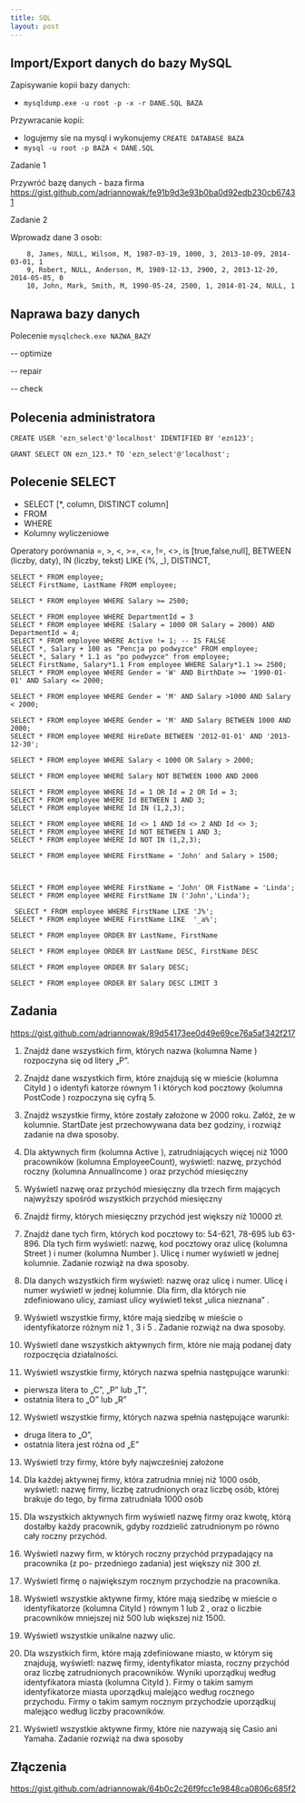 ```yaml
---
title: SQL
layout: post
---
```


##  Import/Export danych do bazy MySQL


Zapisywanie kopii bazy danych:

 - `mysqldump.exe -u root -p -x -r DANE.SQL BAZA`
 
Przywracanie kopii:
 - logujemy sie na mysql i wykonujemy `CREATE DATABASE BAZA`
 - `mysql -u root -p BAZA < DANE.SQL`
 

Zadanie 1

Przywróć bazę danych - baza firma
https://gist.github.com/adriannowak/fe91b9d3e93b0ba0d92edb230cb67431

Zadanie 2

Wprowadz dane 3 osob:
```
    8, James, NULL, Wilsom, M, 1987-03-19, 1000, 3, 2013-10-09, 2014-03-01, 1
    9, Robert, NULL, Anderson, M, 1989-12-13, 2900, 2, 2013-12-20, 2014-05-05, 0
    10, John, Mark, Smith, M, 1990-05-24, 2500, 1, 2014-01-24, NULL, 1
```

## Naprawa bazy danych

Polecenie `mysqlcheck.exe NAZWA_BAZY`
 
 -- optimize
 
 -- repair
 
 -- check
 
 
## Polecenia administratora
```
CREATE USER 'ezn_select'@'localhost' IDENTIFIED BY 'ezn123';
```

```
GRANT SELECT ON ezn_123.* TO 'ezn_select'@'localhost';
```

## Polecenie SELECT
 
  - SELECT [*, column, DISTINCT column]
  - FROM
  - WHERE
  - Kolumny wyliczeniowe
  
Operatory porównania =, >, <, >=, <=, !=, <>, is [true,false,null], BETWEEN (liczby, daty), IN (liczby, tekst)
LIKE (%, _), DISTINCT,

```
SELECT * FROM employee;
SELECT FirstName, LastName FROM employee;

SELECT * FROM employee WHERE Salary >= 2500;

SELECT * FROM employee WHERE DepartmentId = 3
SELECT * FROM employee WHERE (Salary = 1000 OR Salary = 2000) AND DepartmentId = 4;
SELECT * FROM employee WHERE Active != 1; -- IS FALSE
SELECT *, Salary + 100 as "Pencja po podwyzce" FROM employee;
SELECT *, Salary * 1.1 as "po podwyzce" from employee;
SELECT FirstName, Salary*1.1 From employee WHERE Salary*1.1 >= 2500;
SELECT * FROM employee WHERE Gender = 'W' AND BirthDate >= '1990-01-01' AND Salary <= 2000;

SELECT * FROM employee WHERE Gender = 'M' AND Salary >1000 AND Salary < 2000;

SELECT * FROM employee WHERE Gender = 'M' AND Salary BETWEEN 1000 AND 2000;
SELECT * FROM employee WHERE HireDate BETWEEN '2012-01-01' AND '2013-12-30';

SELECT * FROM employee WHERE Salary < 1000 OR Salary > 2000;

SELECT * FROM employee WHERE Salary NOT BETWEEN 1000 AND 2000

SELECT * FROM employee WHERE Id = 1 OR Id = 2 OR Id = 3;
SELECT * FROM employee WHERE Id BETWEEN 1 AND 3;
SELECT * FROM employee WHERE Id IN (1,2,3);

SELECT * FROM employee WHERE Id <> 1 AND Id <> 2 AND Id <> 3;
SELECT * FROM employee WHERE Id NOT BETWEEN 1 AND 3;
SELECT * FROM employee WHERE Id NOT IN (1,2,3);

SELECT * FROM employee WHERE FirstName = 'John' and Salary > 1500;



SELECT * FROM employee WHERE FirstName = 'John' OR FistName = 'Linda';
SELECT * FROM employee WHERE FirstName IN ('John','Linda');

 SELECT * FROM employee WHERE FirstName LIKE 'J%';
SELECT * FROM employee WHERE FirstName LIKE  '_a%';

SELECT * FROM employee ORDER BY LastName, FirstName

SELECT * FROM employee ORDER BY LastName DESC, FirstName DESC

SELECT * FROM employee ORDER BY Salary DESC;

SELECT * FROM employee ORDER BY Salary DESC LIMIT 3
```


## Zadania 

https://gist.github.com/adriannowak/89d54173ee0d49e69ce76a5af342f217


1. Znajdź dane wszystkich firm, których nazwa (kolumna Name ) rozpoczyna się od litery „P”.

2. Znajdź dane wszystkich firm, które znajdują się w mieście (kolumna CityId ) o identyfi katorze równym 1 i których kod pocztowy (kolumna PostCode ) rozpoczyna się cyfrą 5.

3. Znajdź wszystkie firmy, które zostały założone w 2000 roku. Załóż, że w kolumnie. StartDate jest przechowywana data bez godziny, i rozwiąż zadanie na dwa sposoby.

4. Dla aktywnych firm (kolumna Active ), zatrudniających więcej niż 1000 pracowników (kolumna EmployeeCount), wyświetl: nazwę, przychód roczny (kolumna AnnualIncome ) oraz przychód miesięczny

5. Wyświetl nazwę oraz przychód miesięczny dla trzech firm mających najwyższy spośród wszystkich przychód miesięczny

6. Znajdź firmy, których miesięczny przychód jest większy niż 10000 zł.

7. Znajdź dane tych firm, których kod pocztowy to: 54-621, 78-695 lub 63-896. Dla tych firm wyświetl: nazwę, kod pocztowy oraz ulicę (kolumna Street ) i numer (kolumna Number ). Ulicę i numer wyświetl w jednej kolumnie. Zadanie rozwiąż na dwa sposoby.

8. Dla danych wszystkich firm wyświetl: nazwę oraz ulicę i numer. Ulicę i numer wyświetl w jednej kolumnie. Dla firm, dla których nie zdefiniowano ulicy, zamiast ulicy wyświetl tekst „ulica nieznana” .

9. Wyświetl wszystkie firmy, które mają siedzibę w mieście o identyfikatorze różnym niż 1 , 3 i 5 . Zadanie rozwiąż na dwa sposoby.

10. Wyświetl dane wszystkich aktywnych firm, które nie mają podanej daty rozpoczęcia działalności.

11. Wyświetl wszystkie firmy, których nazwa spełnia następujące warunki:
 - pierwsza litera to „C”, „P” lub „T”,
 - ostatnia litera to „O” lub „R”

12. Wyświetl wszystkie firmy, których nazwa spełnia następujące warunki:
 - druga litera to „O”,
 - ostatnia litera jest różna od „E”

13. Wyświetl trzy firmy, które były najwcześniej założone

14. Dla każdej aktywnej firmy, która zatrudnia mniej niż 1000 osób, wyświetl: nazwę firmy, liczbę zatrudnionych oraz liczbę osób, której brakuje do tego, by firma zatrudniała 1000 osób

15. Dla wszystkich aktywnych firm wyświetl nazwę firmy oraz kwotę, którą dostałby każdy pracownik, gdyby rozdzielić 
zatrudnionym po równo cały roczny przychód.

16. Wyświetl nazwy firm, w których roczny przychód przypadający na pracownika (z po-
przedniego zadania) jest większy niż 300 zł.

17. Wyświetl firmę o największym rocznym przychodzie na pracownika.

18. Wyświetl wszystkie aktywne firmy, które mają siedzibę w mieście o identyfikatorze (kolumna CityId ) równym 1 lub 2 , oraz o liczbie pracowników mniejszej niż 500 lub większej niż 1500.

19. Wyświetl wszystkie unikalne nazwy ulic.

20. Dla wszystkich firm, które mają zdefiniowane miasto, w którym się znajdują, wyświetl: nazwę firmy, identyfikator miasta, roczny przychód oraz liczbę zatrudnionych pracowników. Wyniki uporządkuj według identyfikatora miasta (kolumna CityId ). Firmy o takim samym identyfikatorze miasta uporządkuj malejąco według rocznego przychodu. Firmy o takim samym rocznym przychodzie uporządkuj malejąco według liczby pracowników.

21. Wyświetl wszystkie aktywne firmy, które nie nazywają się Casio ani Yamaha. Zadanie rozwiąż na dwa sposoby



## Złączenia

https://gist.github.com/adriannowak/64b0c2c26f9fcc1e9848ca0806c685f2